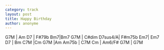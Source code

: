 ```yaml
---
category: track
layout: post
title: Happy Birthday
author: anonyme
---
```


<canvas class="chords">G7M | Am D7 | F#79b Bm7|Bm7
G7M | C#dim D7sus4/A| F#m75b Em7| Em7
D7 | Bm C7M |Cm  G7M |Am
Am75b | C7M Cm | Am6/F# G7M | G7M</canvas>





